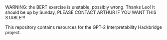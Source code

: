 WARNING: the BERT exercise is unstable, possibly wrong. Thanks Leo! It should be up by Sunday, PLEASE CONTACT ARTHUR IF YOU WANT THIS STABLE!!!

This repository contains resources for the GPT-2 Interpretability Hackbridge project.